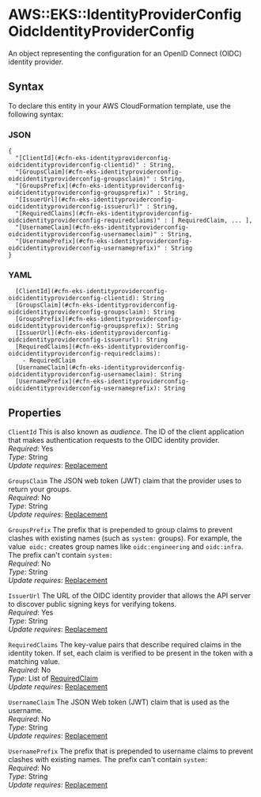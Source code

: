 # AWS::EKS::IdentityProviderConfig OidcIdentityProviderConfig<a name="aws-properties-eks-identityproviderconfig-oidcidentityproviderconfig"></a>

An object representing the configuration for an OpenID Connect \(OIDC\) identity provider\. 

## Syntax<a name="aws-properties-eks-identityproviderconfig-oidcidentityproviderconfig-syntax"></a>

To declare this entity in your AWS CloudFormation template, use the following syntax:

### JSON<a name="aws-properties-eks-identityproviderconfig-oidcidentityproviderconfig-syntax.json"></a>

```
{
  "[ClientId](#cfn-eks-identityproviderconfig-oidcidentityproviderconfig-clientid)" : String,
  "[GroupsClaim](#cfn-eks-identityproviderconfig-oidcidentityproviderconfig-groupsclaim)" : String,
  "[GroupsPrefix](#cfn-eks-identityproviderconfig-oidcidentityproviderconfig-groupsprefix)" : String,
  "[IssuerUrl](#cfn-eks-identityproviderconfig-oidcidentityproviderconfig-issuerurl)" : String,
  "[RequiredClaims](#cfn-eks-identityproviderconfig-oidcidentityproviderconfig-requiredclaims)" : [ RequiredClaim, ... ],
  "[UsernameClaim](#cfn-eks-identityproviderconfig-oidcidentityproviderconfig-usernameclaim)" : String,
  "[UsernamePrefix](#cfn-eks-identityproviderconfig-oidcidentityproviderconfig-usernameprefix)" : String
}
```

### YAML<a name="aws-properties-eks-identityproviderconfig-oidcidentityproviderconfig-syntax.yaml"></a>

```
  [ClientId](#cfn-eks-identityproviderconfig-oidcidentityproviderconfig-clientid): String
  [GroupsClaim](#cfn-eks-identityproviderconfig-oidcidentityproviderconfig-groupsclaim): String
  [GroupsPrefix](#cfn-eks-identityproviderconfig-oidcidentityproviderconfig-groupsprefix): String
  [IssuerUrl](#cfn-eks-identityproviderconfig-oidcidentityproviderconfig-issuerurl): String
  [RequiredClaims](#cfn-eks-identityproviderconfig-oidcidentityproviderconfig-requiredclaims): 
    - RequiredClaim
  [UsernameClaim](#cfn-eks-identityproviderconfig-oidcidentityproviderconfig-usernameclaim): String
  [UsernamePrefix](#cfn-eks-identityproviderconfig-oidcidentityproviderconfig-usernameprefix): String
```

## Properties<a name="aws-properties-eks-identityproviderconfig-oidcidentityproviderconfig-properties"></a>

`ClientId`  <a name="cfn-eks-identityproviderconfig-oidcidentityproviderconfig-clientid"></a>
This is also known as *audience*\. The ID of the client application that makes authentication requests to the OIDC identity provider\.  
*Required*: Yes  
*Type*: String  
*Update requires*: [Replacement](https://docs.aws.amazon.com/AWSCloudFormation/latest/UserGuide/using-cfn-updating-stacks-update-behaviors.html#update-replacement)

`GroupsClaim`  <a name="cfn-eks-identityproviderconfig-oidcidentityproviderconfig-groupsclaim"></a>
The JSON web token \(JWT\) claim that the provider uses to return your groups\.  
*Required*: No  
*Type*: String  
*Update requires*: [Replacement](https://docs.aws.amazon.com/AWSCloudFormation/latest/UserGuide/using-cfn-updating-stacks-update-behaviors.html#update-replacement)

`GroupsPrefix`  <a name="cfn-eks-identityproviderconfig-oidcidentityproviderconfig-groupsprefix"></a>
The prefix that is prepended to group claims to prevent clashes with existing names \(such as `system:` groups\)\. For example, the value` oidc:` creates group names like `oidc:engineering` and `oidc:infra`\. The prefix can't contain `system:`   
*Required*: No  
*Type*: String  
*Update requires*: [Replacement](https://docs.aws.amazon.com/AWSCloudFormation/latest/UserGuide/using-cfn-updating-stacks-update-behaviors.html#update-replacement)

`IssuerUrl`  <a name="cfn-eks-identityproviderconfig-oidcidentityproviderconfig-issuerurl"></a>
The URL of the OIDC identity provider that allows the API server to discover public signing keys for verifying tokens\.  
*Required*: Yes  
*Type*: String  
*Update requires*: [Replacement](https://docs.aws.amazon.com/AWSCloudFormation/latest/UserGuide/using-cfn-updating-stacks-update-behaviors.html#update-replacement)

`RequiredClaims`  <a name="cfn-eks-identityproviderconfig-oidcidentityproviderconfig-requiredclaims"></a>
The key\-value pairs that describe required claims in the identity token\. If set, each claim is verified to be present in the token with a matching value\.  
*Required*: No  
*Type*: List of [RequiredClaim](aws-properties-eks-identityproviderconfig-requiredclaim.md)  
*Update requires*: [Replacement](https://docs.aws.amazon.com/AWSCloudFormation/latest/UserGuide/using-cfn-updating-stacks-update-behaviors.html#update-replacement)

`UsernameClaim`  <a name="cfn-eks-identityproviderconfig-oidcidentityproviderconfig-usernameclaim"></a>
The JSON Web token \(JWT\) claim that is used as the username\.  
*Required*: No  
*Type*: String  
*Update requires*: [Replacement](https://docs.aws.amazon.com/AWSCloudFormation/latest/UserGuide/using-cfn-updating-stacks-update-behaviors.html#update-replacement)

`UsernamePrefix`  <a name="cfn-eks-identityproviderconfig-oidcidentityproviderconfig-usernameprefix"></a>
The prefix that is prepended to username claims to prevent clashes with existing names\. The prefix can't contain `system:`   
*Required*: No  
*Type*: String  
*Update requires*: [Replacement](https://docs.aws.amazon.com/AWSCloudFormation/latest/UserGuide/using-cfn-updating-stacks-update-behaviors.html#update-replacement)
